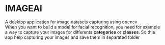 # IMAGEAI
A desktop application for  image datasets capturing using opencv </br>
When you want to build a model for facial recognition, you need for example a way to capture your images for differents **categories** or **classes**.
So this app help capturing your images and save them in separated folder
